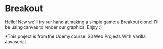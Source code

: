 # Breakout

Hello! Now we'll try our hand at making a simple game: a Breakout clone! I'll be using canvas to render our graphics. Enjoy :)

*This project is from the Udemy course: 20 Web Projects With Vanilla Javascript.
